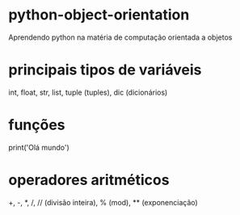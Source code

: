 # python-object-orientation
Aprendendo python na matéria de computação orientada a objetos

# principais tipos de variáveis 

int, float, str, list, tuple (tuples), dic (dicionários)

# funções

print('Olá mundo')

# operadores aritméticos

+, -, *, /, // (divisão inteira), % (mod), ** (exponenciação)